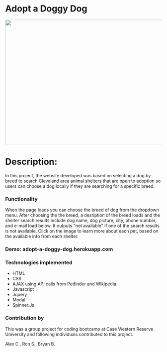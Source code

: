 # Adopt a Doggy Dog
<p align="center">
<img width="750" height="400" src="https://user-images.githubusercontent.com/31428973/61819931-035c1c00-ae22-11e9-8ac1-1abfcfd85f1f.gif">
</p>

# Description:

  In this project, the website developed was based on selecting a dog by breed to search Cleveland area animal shelters that are open to adoption so users can choose a dog locally if they are searching for a specific breed. 
  
  ### Functionality
  When the page loads you can choose the breed of dog from the dropdown menu. After choosing the the breed, a desription of the breed loads and the shelter search results include dog name, dog picture, city, phone number, and e-mail load below. It outputs "not available" if one of the search results is not available. Click on the image to learn more about each pet, based on the available info from each shelter. 

### Demo:  adopt-a-doggy-dog.herokuapp.com

### Technologies implemented
- HTML
- CSS
- AJAX using API calls from Petfinder and WIkipedia
- Javascript
- Jquery
- Modal
- Spinner.Js

### Contribution by
This was a group project for coding bootcamp at Case Western Reserve University and following individuals contributed to this project. 

Alex C., Ron S., Bryan B.

